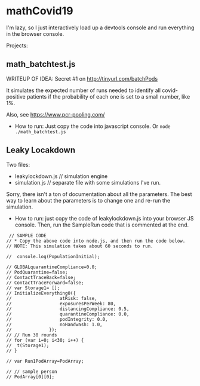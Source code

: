 # mathCovid19

I'm lazy, so I just interactively load up a devtools console and run everything in the browser console.

Projects:

## math_batchtest.js
WRITEUP OF IDEA: Secret #1 on http://tinyurl.com/batchPods

It simulates the expected number of runs needed to identify all covid-positive patients if the probability of each one is set to a small number, like 1%.

Also, see https://www.pcr-pooling.com/

* How to run:  Just copy the code into javascript console. Or `node ./math_batchtest.js`

## Leaky Locakdown
Two files:

- leakylockdown.js // simulation engine
- simulation.js // separate file with some simulations I've run.

Sorry, there isn't a ton of documentation about all the parameters. The best way to learn about the parameters is to change one and re-run the simulation.

* How to run: just copy the code of leakylockdown.js into your browser JS console. Then, run the SampleRun code that is commented at the end.

```
 // SAMPLE CODE 
// * Copy the above code into node.js, and then run the code below.
// NOTE: This simulation takes about 60 seconds to run.

//  console.log(PopulationInitial);

// GLOBALquarantineCompliance=0.0;
// PodQuarantine=false;
// ContactTraceBack=false;
// ContactTraceForward=false;
// var Storage1= [];
// InitializeEverything0({
// 				  	atRisk: false,
// 					exposuresPerWeek: 80,
// 					distancingCompliance: 0.5, 
// 					quarantineCompliance: 0.0,
// 					podIntegrity: 0.0,
// 					noHandwash: 1.0,
// 				});
// // Run 30 rounds
// for (var i=0; i<30; i++) {
// 	t(Storage1);
// }

// var Run1PodArray=PodArray;

// // sample person
// PodArray[0][0];
```


